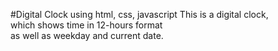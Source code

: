 #Digital Clock using html, css, javascript
This is a digital clock,
<br/>which shows time in 12-hours format
<br/>as well as weekday and current date.
